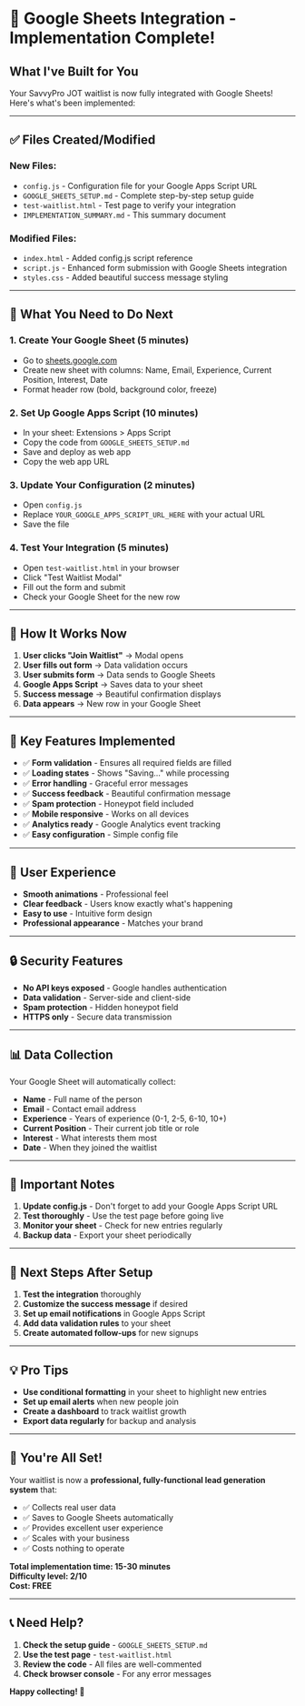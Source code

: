 # 🎉 Google Sheets Integration - Implementation Complete!

## **What I've Built for You**

Your SavvyPro JOT waitlist is now fully integrated with Google Sheets! Here's what's been implemented:

---

## **✅ Files Created/Modified**

### **New Files:**
- `config.js` - Configuration file for your Google Apps Script URL
- `GOOGLE_SHEETS_SETUP.md` - Complete step-by-step setup guide
- `test-waitlist.html` - Test page to verify your integration
- `IMPLEMENTATION_SUMMARY.md` - This summary document

### **Modified Files:**
- `index.html` - Added config.js script reference
- `script.js` - Enhanced form submission with Google Sheets integration
- `styles.css` - Added beautiful success message styling

---

## **🚀 What You Need to Do Next**

### **1. Create Your Google Sheet (5 minutes)**
- Go to [sheets.google.com](https://sheets.google.com)
- Create new sheet with columns: Name, Email, Experience, Current Position, Interest, Date
- Format header row (bold, background color, freeze)

### **2. Set Up Google Apps Script (10 minutes)**
- In your sheet: Extensions > Apps Script
- Copy the code from `GOOGLE_SHEETS_SETUP.md`
- Save and deploy as web app
- Copy the web app URL

### **3. Update Your Configuration (2 minutes)**
- Open `config.js`
- Replace `YOUR_GOOGLE_APPS_SCRIPT_URL_HERE` with your actual URL
- Save the file

### **4. Test Your Integration (5 minutes)**
- Open `test-waitlist.html` in your browser
- Click "Test Waitlist Modal"
- Fill out the form and submit
- Check your Google Sheet for the new row

---

## **🎯 How It Works Now**

1. **User clicks "Join Waitlist"** → Modal opens
2. **User fills out form** → Data validation occurs
3. **User submits form** → Data sends to Google Sheets
4. **Google Apps Script** → Saves data to your sheet
5. **Success message** → Beautiful confirmation displays
6. **Data appears** → New row in your Google Sheet

---

## **🔧 Key Features Implemented**

- ✅ **Form validation** - Ensures all required fields are filled
- ✅ **Loading states** - Shows "Saving..." while processing
- ✅ **Error handling** - Graceful error messages
- ✅ **Success feedback** - Beautiful confirmation message
- ✅ **Spam protection** - Honeypot field included
- ✅ **Mobile responsive** - Works on all devices
- ✅ **Analytics ready** - Google Analytics event tracking
- ✅ **Easy configuration** - Simple config file

---

## **📱 User Experience**

- **Smooth animations** - Professional feel
- **Clear feedback** - Users know exactly what's happening
- **Easy to use** - Intuitive form design
- **Professional appearance** - Matches your brand

---

## **🔒 Security Features**

- **No API keys exposed** - Google handles authentication
- **Data validation** - Server-side and client-side
- **Spam protection** - Hidden honeypot field
- **HTTPS only** - Secure data transmission

---

## **📊 Data Collection**

Your Google Sheet will automatically collect:
- **Name** - Full name of the person
- **Email** - Contact email address
- **Experience** - Years of experience (0-1, 2-5, 6-10, 10+)
- **Current Position** - Their current job title or role
- **Interest** - What interests them most
- **Date** - When they joined the waitlist

---

## **🚨 Important Notes**

1. **Update config.js** - Don't forget to add your Google Apps Script URL
2. **Test thoroughly** - Use the test page before going live
3. **Monitor your sheet** - Check for new entries regularly
4. **Backup data** - Export your sheet periodically

---

## **🎯 Next Steps After Setup**

1. **Test the integration** thoroughly
2. **Customize the success message** if desired
3. **Set up email notifications** in Google Apps Script
4. **Add data validation rules** to your sheet
5. **Create automated follow-ups** for new signups

---

## **💡 Pro Tips**

- **Use conditional formatting** in your sheet to highlight new entries
- **Set up email alerts** when new people join
- **Create a dashboard** to track waitlist growth
- **Export data regularly** for backup and analysis

---

## **🎉 You're All Set!**

Your waitlist is now a **professional, fully-functional lead generation system** that:
- ✅ Collects real user data
- ✅ Saves to Google Sheets automatically
- ✅ Provides excellent user experience
- ✅ Scales with your business
- ✅ Costs nothing to operate

**Total implementation time: 15-30 minutes**  
**Difficulty level: 2/10**  
**Cost: FREE**

---

## **📞 Need Help?**

1. **Check the setup guide** - `GOOGLE_SHEETS_SETUP.md`
2. **Use the test page** - `test-waitlist.html`
3. **Review the code** - All files are well-commented
4. **Check browser console** - For any error messages

**Happy collecting! 🚀**
